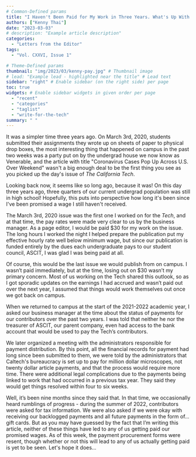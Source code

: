 ```yaml
---
# Common-Defined params
title: "I Haven't Been Paid for My Work in Three Years. What's Up With That?"
authors: ["Kenny Thai"]
date: "2023-03-03"
# description: "Example article description"
categories:
  - "Letters from the Editor"
tags:
  - "Vol. CXXVI, Issue 1"

# Theme-Defined params 
thumbnail: "img/2023/03/kenny-pay.jpg" # Thumbnail image
# lead: "Example lead - highlighted near the title" # Lead text
sidebar: "right" # Enable sidebar (on the right side) per page
toc: true
widgets: # Enable sidebar widgets in given order per page
  - "recent"
  - "categories"
  - "taglist"
  - "write-for-the-tech"
summary: " "
---
```


It was a simpler time three years ago. On March 3rd, 2020, students submitted their assignments they wrote up on sheets of paper to physical drop boxes, the most interesting thing that happened  on campus in the past two weeks was a party put on by the undergrad house we now know as Venerable, and the article with title "Coronavirus Cases Pop Up Across U.S. Over Weekend" wasn't a big enough deal to be the first thing you see as you picked up the day's issue of *The California Tech*.

Looking back now, it seems like so long ago, because it was! On this day three years ago, three quarters of our current undergrad population was still in high school! Hopefully, this puts into perspective how long it's been since I've been promised a wage I still haven't received.

The March 3rd, 2020 issue was the first one I worked on for the *Tech*, and at that time, the pay rates were made very clear to us by the business manager. As a page editor, I would be paid $30 for my work on the issue. The long hours I worked the night I helped prepare the publication put my effective hourly rate well below minimum wage, but since our publication is funded entirely by the dues each undergraduate pays to our student council, ASCIT, I was glad I was being paid at all.

Of course, this would be the last issue we would publish from on campus. I wasn’t paid immediately, but at the time, losing out on $30 wasn’t my primary concern. Most of us working on the Tech shared this outlook, so as I got sporadic updates on the earnings I had accrued and wasn’t paid out over the next year, I assumed that things would work themselves out once we got back on campus.

When we returned to campus at the start of the 2021-2022 academic year, I asked our business manager at the time about the status of payments for our contributors over the past two years. I was told that neither he nor the treasurer of ASCIT, our parent company, even had access to the bank account that would be used to pay the Tech’s contributors. 

We later organized a meeting with the administrators responsible for payment distribution. By this point, all the financial records for payment had long since been submitted to them, we were told by the administrators that Caltech's bureaucracy is set up to pay for million dollar microscopes, not twenty dollar article payments, and that the process would require more time. There were additional legal complications due to the payments being linked to work that had occurred in a previous tax year. They said they would get things resolved within four to six weeks.

Well, it’s been nine months since they said that. In that time, we occasionally heard rumblings of progress - during the summer of 2022, contributors were asked for tax information. We were also asked if we were okay with receiving our backlogged payments and all future payments in the form of… gift cards. But as you may have guessed by the fact that I’m writing this article, neither of these things have led to any of us getting paid our promised wages. As of this week, the payment procurement forms were resent, though whether or not this will lead to any of us actually getting paid is yet to be seen. Let's hope it does...
